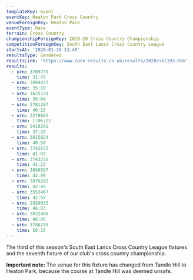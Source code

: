 ```yaml
---
templateKey: event
eventKey: Heaton Park Cross Country
venueForeignKey: Heaton Park
eventType: Race
terrain: Cross Country
championshipForeignKey: 2019-20 Cross Country Championship
competitionForeignKey: South East Lancs Cross Country League
startsAt: '2020-01-18 13:40'
resultsType: Gendered
resultsLink: 'https://www.race-results.co.uk/results/2020/sel193.htm'
results:
  - urn: 3709779
    time: 31:43
  - urn: 3094437
    time: 35:10
  - urn: 3625133
    time: 38:04
  - urn: 2781287
    time: 40:15
  - urn: 3270885
    time: 1:06:22
  - urn: 3418261
    time: 37:33
  - urn: 3815824
    time: 40:50
  - urn: 3742635
    time: 41:02
  - urn: 3743256
    time: 41:23
  - urn: 3866507
    time: 42:09
  - urn: 3876293
    time: 42:49
  - urn: 3553467
    time: 42:57
  - urn: 2920033
    time: 46:03
  - urn: 3832480
    time: 48:05
  - urn: 3746295
    time: 50:15
---
```

The third of this season's South East Lancs Cross Country League fixtures and
the seventh fixture of our club's cross country championship.

**Important note:** The venue for this fixture has changed from Tandle Hill to
Heaton Park, because the course at Tandle Hill was deemed unsafe.
